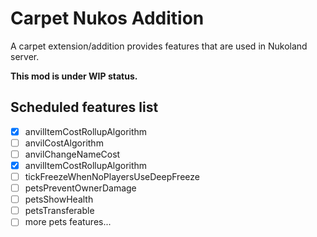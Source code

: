 # Carpet Nukos Addition

A carpet extension/addition provides features that are used in Nukoland
server.

**This mod is under WIP status.**

## Scheduled features list

- [x] anvilItemCostRollupAlgorithm
- [ ] anvilCostAlgorithm
- [ ] anvilChangeNameCost
- [x] anvilItemCostRollupAlgorithm
- [ ] tickFreezeWhenNoPlayersUseDeepFreeze
- [ ] petsPreventOwnerDamage
- [ ] petsShowHealth
- [ ] petsTransferable
- [ ] more pets features...
